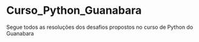 # Curso_Python_Guanabara
Segue todos as resoluções dos desafios propostos no curso de Python do Guanabara 

